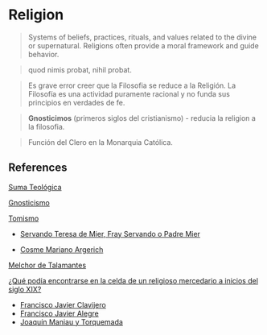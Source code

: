 # Religion

> Systems of beliefs, practices, rituals, and values related to the divine or supernatural. Religions often provide a moral framework and guide behavior.

> quod nimis probat, nihil probat.

> Es grave error creer que la Filosofia se reduce a la Religión. La Filosofía es una actividad  puramente racional y no funda sus principios en verdades  de fe.

> **Gnosticimos** (primeros siglos del cristianismo) - reducia la  religion a la filosofia.

> Función del Clero en la Monarquia Católica.

## References

[Suma Teológica](https://es.wikipedia.org/wiki/Suma_teol%C3%B3gica)

[Gnosticismo](https://es.wikipedia.org/wiki/Gnosticismo)

[Tomismo](https://www.wikiwand.com/es/Tomismo)

- [Servando Teresa de Mier, Fray Servando o Padre Mier](https://www.wikiwand.com/es/Fray_Servando_Teresa_de_Mier)

- [Cosme Mariano Argerich](https://es.wikipedia.org/wiki/Cosme_Mariano_Argerich)

[Melchor de Talamantes](https://www.wikiwand.com/es/Melchor_de_Talamantes)

[¿Qué podía encontrarse en la celda de un religioso mercedario a inicios del siglo XIX?](https://twitter.com/oscarszarate/status/1688003816707194880)

- [Francisco Javier Clavijero](https://www.wikiwand.com/es/Francisco_Javier_Clavijero)
- [Francisco Javier Alegre](https://www.wikiwand.com/es/Francisco_Javier_Alegre)
- [Joaquín Maniau y Torquemada](https://www.wikiwand.com/es/Joaqu%C3%ADn_Maniau_Torquemada)